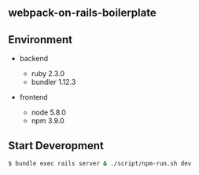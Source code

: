 ## webpack-on-rails-boilerplate

## Environment

- backend
  - ruby 2.3.0
  - bundler 1.12.3

- frontend
  - node 5.8.0
  - npm 3.9.0

## Start Deveropment

```sh
$ bundle exec rails server & ./script/npm-run.sh dev
```

